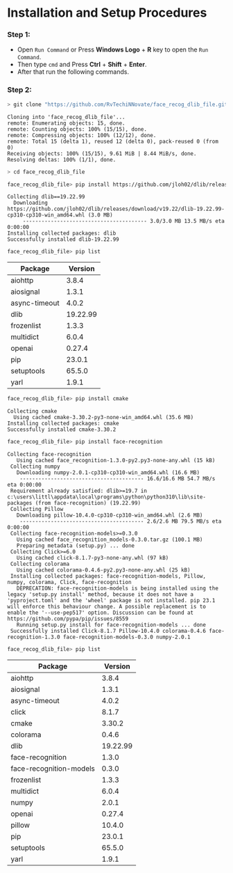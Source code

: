 # Installation and Setup Procedures


### Step 1:
- Open `Run Command` or Press **Windows Logo** + **R** key to open the `Run Command`.
- Then type `cmd` and Press **Ctrl** + **Shift** + **Enter**.
- After that run the following commands.


### Step 2:

```bash
> git clone "https://github.com/RvTechiNNovate/face_recog_dlib_file.git"
```

```
Cloning into 'face_recog_dlib_file'...
remote: Enumerating objects: 15, done.
remote: Counting objects: 100% (15/15), done.
remote: Compressing objects: 100% (12/12), done.
remote: Total 15 (delta 1), reused 12 (delta 0), pack-reused 0 (from 0)
Receiving objects: 100% (15/15), 9.61 MiB | 8.44 MiB/s, done.
Resolving deltas: 100% (1/1), done.
```


```bash
> cd face_recog_dlib_file
```


```bash
face_recog_dlib_file> pip install https://github.com/jloh02/dlib/releases/download/v19.22/dlib-19.22.99-cp310-cp310-win_amd64.whl
```

```
Collecting dlib==19.22.99
  Downloading https://github.com/jloh02/dlib/releases/download/v19.22/dlib-19.22.99-cp310-cp310-win_amd64.whl (3.0 MB) 
     ---------------------------------------- 3.0/3.0 MB 13.5 MB/s eta 0:00:00
Installing collected packages: dlib
Successfully installed dlib-19.22.99
```


```bash
face_recog_dlib_file> pip list
```
| Package        | Version   |
|----------------|-----------|
|  aiohttp       | 3.8.4     |
|  aiosignal     | 1.3.1     |
|  async-timeout | 4.0.2     |
|  dlib          | 19.22.99  |
|  frozenlist    | 1.3.3     |
|  multidict     | 6.0.4     |
|  openai        | 0.27.4    |
|  pip           | 23.0.1    |
|  setuptools    | 65.5.0    |
|  yarl          | 1.9.1     |


```bash
face_recog_dlib_file> pip install cmake
```

```
Collecting cmake
  Using cached cmake-3.30.2-py3-none-win_amd64.whl (35.6 MB)
Installing collected packages: cmake
Successfully installed cmake-3.30.2
```


```bash
face_recog_dlib_file> pip install face-recognition
```

```
Collecting face-recognition
   Using cached face_recognition-1.3.0-py2.py3-none-any.whl (15 kB)
 Collecting numpy
   Downloading numpy-2.0.1-cp310-cp310-win_amd64.whl (16.6 MB)
    ---------------------------------------- 16.6/16.6 MB 54.7 MB/s eta 0:00:00
 Requirement already satisfied: dlib>=19.7 in c:\users\littl\appdata\local\programs\python\python310\lib\site-packages (from face-recognition) (19.22.99)
 Collecting Pillow
   Downloading pillow-10.4.0-cp310-cp310-win_amd64.whl (2.6 MB)
    ---------------------------------------- 2.6/2.6 MB 79.5 MB/s eta 0:00:00
 Collecting face-recognition-models>=0.3.0
   Using cached face_recognition_models-0.3.0.tar.gz (100.1 MB)
   Preparing metadata (setup.py) ... done
 Collecting Click>=6.0
   Using cached click-8.1.7-py3-none-any.whl (97 kB)
 Collecting colorama
   Using cached colorama-0.4.6-py2.py3-none-any.whl (25 kB)
 Installing collected packages: face-recognition-models, Pillow, numpy, colorama, Click, face-recognition
   DEPRECATION: face-recognition-models is being installed using the legacy 'setup.py install' method, because it does not have a 'pyproject.toml' and the 'wheel' package is not installed. pip 23.1 will enforce this behaviour change. A possible replacement is to enable the '--use-pep517' option. Discussion can be found at https://github.com/pypa/pip/issues/8559
   Running setup.py install for face-recognition-models ... done
 Successfully installed Click-8.1.7 Pillow-10.4.0 colorama-0.4.6 face-recognition-1.3.0 face-recognition-models-0.3.0 numpy-2.0.1
```


```bash
face_recog_dlib_file> pip list
```
| Package                 | Version  |
|-------------------------|----------|
| aiohttp                 | 3.8.4    |
| aiosignal               | 1.3.1    |
| async-timeout           | 4.0.2    |
| click                   | 8.1.7    |
| cmake                   | 3.30.2   |
| colorama                | 0.4.6    |
| dlib                    | 19.22.99 |
| face-recognition        | 1.3.0    |
| face-recognition-models | 0.3.0    |
| frozenlist              | 1.3.3    |
| multidict               | 6.0.4    |
| numpy                   | 2.0.1    |
| openai                  | 0.27.4   |
| pillow                  | 10.4.0   |
| pip                     | 23.0.1   |
| setuptools              | 65.5.0   |
| yarl                    | 1.9.1    |
